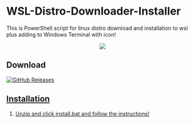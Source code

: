 # WSL-Distro-Downloader-Installer
This is PowerShell script for linux distro download and installation to wsl plus adding to Windows Terminal with icon!

<center>
<img src="https://github.com/mguludag/WSL-Distro-Downloader-Installer/blob/main/img.png?raw=true">
</center>

## Download
<a href="https://github.com/mguludag/WSL-Distro-Downloader-Installer/releases/latest/download/wsl_distro_downloader_installer.zip"><img alt="GitHub Releases" src="https://img.shields.io/github/downloads/mguludag/WSL-Distro-Downloader-Installer/latest/total?label=Download%20Script&style=for-the-badge">

## Installation
1. Unzip and click install.bat and follow the instructions!
